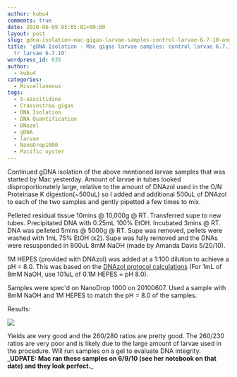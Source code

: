 ```yaml
---
author: kubu4
comments: true
date: 2010-06-09 05:05:01+00:00
layout: post
slug: gdna-isolation-mac-gigas-larvae-samples-control-larvae-6-7-10-and-5-aza-tr-larvae-6-7-10
title: 'gDNA Isolation - Mac gigas larvae samples: control larvae 6.7.10 and 5-aza
  tr larvae 6.7.10'
wordpress_id: 635
author:
  - kubu4
categories:
  - Miscellaneous
tags:
  - 5-azacitidine
  - Crassostrea gigas
  - DNA Isolation
  - DNA Quantification
  - DNazol
  - gDNA
  - larvae
  - NanoDrop1000
  - Pacific oyster
---
```


Continued gDNA isolation of the above mentioned larvae samples that was started by Mac yesterday. Amount of larvae in tubes looked disproportionately large, relative to the amount of DNAzol used in the O/N Proteinase K digestion(~500uL) so I added and additional 500uL of DNAzol to each of the two samples and gently pipetted a few times to mix.

Pelleted residual tissue 10mins @ 10,000g @ RT. Transferred supe to new tubes. Precipitated DNA with 0.25mL 100% EtOH. Incubated 3mins @ RT. DNA was pelleted 5mins @ 5000g @ RT. Supe was removed, pellets were washed with 1mL 75% EtOH (x2). Supe was fully removed and the DNAs were resuspended in 800uL 8mM NaOH (made by Amanda Davis 5/20/10).

1M HEPES (provided with DNAzol) was added at a 1:100 dilution to achieve a pH = 8.0. This was based on the [DNAzol protocol calculations](https://www.mrcgene.com/dnazol.htm) (For 1mL of 8mM NaOH, use 101uL of 0.1M HEPES = pH 8.0).

Samples were spec'd on NanoDrop 1000 on 20100607. Used a sample with 8mM NaOH and 1M HEPES to match the pH = 8.0 of the samples.

Results:

![](https://eagle.fish.washington.edu/Arabidopsis/20100608%20gDNA.JPG)

Yields are very good and the 260/280 ratios are pretty good. The 260/230 ratios are very poor and is likely due to the large amount of larvae used in the procedure. Will run samples on a gel to evaluate DNA integrity. **_UDPATE: Mac ran these samples on 6/9/10 (see her notebook on that date) and they look perfect.**_
